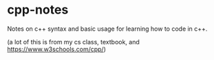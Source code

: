 # cpp-notes
Notes on c++ syntax and basic usage for learning how to code in c++.

(a lot of this is from my cs class, textbook, and https://www.w3schools.com/cpp/)
